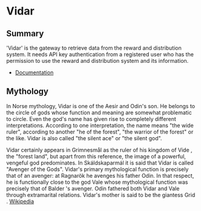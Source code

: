 # Vidar

## Summary
'Vidar' is the gateway to retrieve data from the reward and distribution system.  It needs API key authentication from a registered user who has the permission to use the reward and distribution system and its information. 

* [Documentation](https://docs.drasil.io/reward-and-distribution/drasil-rewards-api/reward-information)

## Mythology
In Norse mythology, Vidar is one of the Aesir and Odin's son. He belongs to the circle of gods whose function and meaning are somewhat problematic to circle. Even the god's name has given rise to completely different interpretations. According to one interpretation, the name means "the wide ruler", according to another "he of the forest", "the warrior of the forest" or the like. Vidar is also called "the silent ace" or "the silent god".

Vidar certainly appears in Grimnesmål as the ruler of his kingdom of Vide , the "forest land", but apart from this reference, the image of a powerful, vengeful god predominates. In Skáldskaparmál it is said that Vidar is called "Avenger of the Gods". Vidar's primary mythological function is precisely that of an avenger: at Ragnarök he avenges his father Odin. In that respect, he is functionally close to the god Vale whose mythological function was precisely that of Balder 's avenger. Odin fathered both Vidar and Vale through extramarital relations. Vidar's mother is said to be the giantess Grid .
[Wikipedia](https://sv.wikipedia.org/wiki/Vidar)